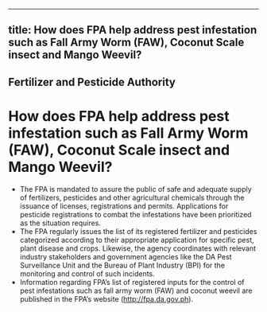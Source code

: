 --- 
 title: How does FPA help address pest infestation such as Fall Army Worm (FAW), Coconut Scale insect and Mango Weevil?
 ---

## Fertilizer and Pesticide Authority

# How does FPA help address pest infestation such as Fall Army Worm (FAW), Coconut Scale insect and Mango Weevil?


 - The FPA is mandated to assure the public of safe and adequate supply of fertilizers, pesticides and other agricultural chemicals through the issuance of licenses, registrations and permits. Applications for pesticide registrations to combat the infestations have been prioritized as the situation requires. 
 - The FPA regularly issues the list of its registered fertilizer and pesticides categorized according to their appropriate application for specific pest, plant disease and crops. Likewise, the agency coordinates with relevant industry stakeholders and government agencies like the DA Pest Surveillance Unit and the Bureau of Plant Industry (BPI) for the monitoring and control of such incidents.
 - Information regarding FPA’s list of registered inputs for the control of pest infestations such as fall army worm (FAW) and coconut weevil are published in the FPA’s website (http://fpa.da.gov.ph).
